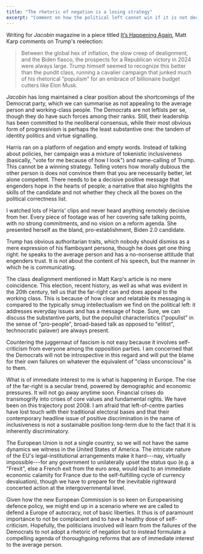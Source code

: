 ```yaml
---
title: "The rhetoric of negation is a losing strategy"
excerpt: "Comment on how the political left cannot win if it is not decisive about what it actually wants."
---
```


Writing for _Jacobin_ magazine in a piece titled [It’s Happening
Again](https://jacobin.com/2024/11/its-happening-again-trump-election-win/),
Matt Karp comments on Trump's reelection:

> Between the global hex of inflation, the slow creep of dealignment,
> and the Biden fiasco, the prospects for a Republican victory in 2024
> were always large. Trump himself seemed to recognize this better
> than the pundit class, running a cavalier campaign that junked much
> of his rhetorical “populism” for an embrace of billionaire budget
> cutters like Elon Musk.

_Jacobin_ has long maintained a clear position about the shortcomings
of the Democrat party, which we can summarise as not appealing to the
average person and working-class people. The Democrats are not
leftists per se, though they do have such forces among their ranks.
Still, their leadership has been committed to the neoliberal
consensus, while their most obvious form of progressivism is perhaps
the least substantive one: the tandem of identity politics and virtue
signalling.

Harris ran on a platform of negation and empty words. Instead of
talking about policies, her campaign was a mixture of tokenistic
inclusiveness (basically, "vote for me because of how I look") and
name-calling of Trump. This cannot be a winning strategy. Telling
voters how morally dubious the other person is does not convince them
that you are necessarily better, let alone competent. There needs to
be a decisive positive message that engenders hope in the hearts of
people; a narrative that also highlights the skills of the candidate
and not whether they check all the boxes on the political correctness
list.

I watched lots of Harris' clips and never heard anything remotely
decisive from her. Every piece of footage was of her covering safe
talking points, with no strong commitments, and no vision on a reform
agenda. She presented herself as the bland, pro-establishment, Biden
2.0 candidate.

Trump has obvious authoritarian traits, which nobody should dismiss as
a mere expression of his flamboyant persona, though he does get one
thing right: he speaks to the average person and has a no-nonsense
attitude that engenders trust. It is not about the content of his
speech, but the manner in which he is communicating.

The class dealignment mentioned in Matt Karp's article is no mere
coincidence. This election, recent history, as well as what was
evident in the 20th century, tell us that the far-right can and does
appeal to the working class. This is because of how clear and
relatable its messaging is compared to the typically smug
intellectualism we find on the political left: it addresses everyday
issues and has a message of hope. Sure, we can discuss the substantive
parts, but the populist characteristics ("populist" in the sense of
"pro-people", broad-based talk as opposed to "elitist", technocratic
palaver) are always present.

Countering the juggernaut of fascism is not easy because it involves
self-criticism from everyone among the opposition parties. I am
concerned that the Democrats will not be introspective in this regard
and will put the blame for their own failures on whatever the
equivalent of "class unconscious" is to them.

What is of immediate interest to me is what is happening in Europe.
The rise of the far-right is a secular trend, powered by demographic
and economic pressures. It will not go away anytime soon. Financial
crises do transmogrify into crises of core values and fundamental
rights. We have been on this trajectory post 2008. I am afraid that
left-of-centre parties have lost touch with their traditional
electoral bases and that their contemporary headline issue of positive
discrimination in the name of inclusiveness is not a sustainable
position long-term due to the fact that it is inherently
discriminatory.

The European Union is not a single country, so we will not have the
same dynamics we witness in the United States of America. The
intricate nature of the EU's legal-institutional arrangements make it
hard---nay, virtually impossible---for any government to unilaterally
upset the status quo (e.g. a "Frexit", else a French exit from the
euro area, would lead to an immediate economic calamity for France due
to the self-fulfilling cycle of currency devaluation), though we have
to prepare for the inevitable rightward concerted action at the
intergovernmental level.

Given how the new European Commission is so keen on Europeanising
defence policy, we might end up in a scenario where we are called to
defend a Europe of autocracy, not of basic liberties. It thus is of
paramount importance to not be complacent and to have a healthy dose
of self-criticism. Hopefully, the politicians involved will learn from
the failures of the Democrats to not adopt a rhetoric of negation but
to instead formulate a compelling agenda of thoroughgoing reforms that
are of immediate interest to the average person.

